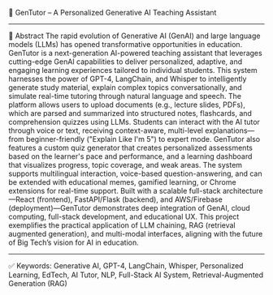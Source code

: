 🧠 GenTutor – A Personalized Generative AI Teaching Assistant
________________________________________
📌 Abstract
The rapid evolution of Generative AI (GenAI) and large language models (LLMs) has opened transformative opportunities in education. GenTutor is a next-generation AI-powered teaching assistant that leverages cutting-edge GenAI capabilities to deliver personalized, adaptive, and engaging learning experiences tailored to individual students.
This system harnesses the power of GPT-4, LangChain, and Whisper to intelligently generate study material, explain complex topics conversationally, and simulate real-time tutoring through natural language and speech. The platform allows users to upload documents (e.g., lecture slides, PDFs), which are parsed and summarized into structured notes, flashcards, and comprehension quizzes using LLMs. Students can interact with the AI tutor through voice or text, receiving context-aware, multi-level explanations—from beginner-friendly ("Explain Like I'm 5") to expert mode.
GenTutor also features a custom quiz generator that creates personalized assessments based on the learner's pace and performance, and a learning dashboard that visualizes progress, topic coverage, and weak areas. The system supports multilingual interaction, voice-based question-answering, and can be extended with educational memes, gamified learning, or Chrome extensions for real-time support.
Built with a scalable full-stack architecture—React (frontend), FastAPI/Flask (backend), and AWS/Firebase (deployment)—GenTutor demonstrates deep integration of GenAI, cloud computing, full-stack development, and educational UX. This project exemplifies the practical application of LLM chaining, RAG (retrieval augmented generation), and multi-modal interfaces, aligning with the future of Big Tech’s vision for AI in education.
________________________________________
✅ Keywords:
Generative AI, GPT-4, LangChain, Whisper, Personalized Learning, EdTech, AI Tutor, NLP, Full-Stack AI System, Retrieval-Augmented Generation (RAG)